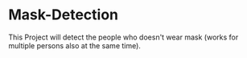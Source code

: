 # Mask-Detection
This Project will detect the people who doesn't wear mask (works for multiple persons also at the same time).

